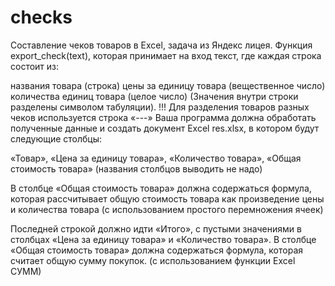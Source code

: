 # checks
Составление чеков товаров в Excel, задача из Яндекс лицея.
Функция export_check(text), которая принимает на вход текст, где каждая строка состоит из:

названия товара (строка)
цены за единицу товара (вещественное число)
количества единиц товара (целое число)
(Значения внутри строки разделены символом табуляции).
!!! Для разделения товаров разных чеков используется строка «---»
Ваша программа должна обработать полученные данные и создать документ Excel res.xlsx, в котором будут следующие столбцы:

«Товар», «Цена за единицу товара», «Количество товара», «Общая стоимость товара» (названия столбцов выводить не надо)

В столбце «Общая стоимость товара» должна содержаться формула, которая рассчитывает общую стоимость товара как произведение цены и количества товара (с использованием простого перемножения ячеек)

Последней строкой должно идти «Итого», c пустыми значениями в столбцах «Цена за единицу товара» и «Количество товара».
В столбце «Общая стоимость товара» должна содержаться формула, которая считает общую сумму покупок. (с использованием функции Excel СУММ)
